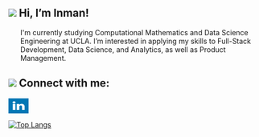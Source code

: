 <h2>   <img src= "https://media.giphy.com/media/l1J9FPSDICtf7lHtC/giphy.gif" width = "25px"> Hi, I’m Inman! </h2> 
<ul>I'm currently studying Computational Mathematics and Data Science Engineering at UCLA. I’m interested in applying my skills to Full-Stack Development, Data Science, and Analytics, as well as Product Management.</ul>

<h2><img src="https://media.giphy.com/media/cjzVpCjVvXgxYGzRGS/giphy.gif" width="25px"> Connect with me:</h2>
<a href="https://www.linkedin.com/in/inman-costa-436410256" target="blank"><img align="center" src="https://github.com/edent/SuperTinyIcons/blob/master/images/svg/linkedin.svg" alt="inman-costa" height="30" width="40" /></a>



[![Top Langs](https://github-readme-stats.vercel.app/api/top-langs/?username=inmancosta&layout=compact&theme=dark&hide_border=true&&bg_color=0d1117&langs_count=8)](https://github.com/inmancosta/github-readme-stats)
  
<!---
inmancosta/inmancosta is a ✨ special ✨ repository because its `README.md` (this file) appears on your GitHub profile.
You can click the Preview link to take a look at your changes.
--->
